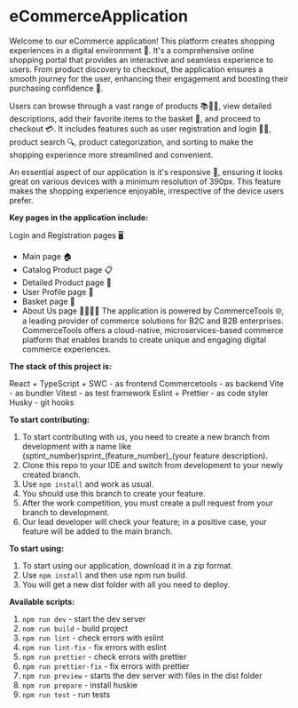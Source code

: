 # eCommerceApplication
Welcome to our eCommerce application! This platform creates shopping experiences in a digital environment 🏪. It's a comprehensive online shopping portal that provides an interactive and seamless experience to users. 
From product discovery to checkout, the application ensures a smooth journey for the user, enhancing their engagement and boosting their purchasing confidence 🚀.

Users can browse through a vast range of products 📚👗👟, view detailed descriptions, add their favorite items to the basket 🛒, and proceed to checkout 💳. It includes features such as user registration and login 📝🔐, product search 🔍, product categorization, and sorting to make the shopping experience more streamlined and convenient.

An essential aspect of our application is it's responsive 📲, ensuring it looks great on various devices with a minimum resolution of 390px. This feature makes the shopping experience enjoyable, irrespective of the device users prefer.

**Key pages in the application include:**

Login and Registration pages 🖥️
- Main page 🏠
- Catalog Product page 📋
- Detailed Product page 🔎
- User Profile page 👤
- Basket page 🛒
- About Us page 🙋‍♂️🙋‍♀️
The application is powered by CommerceTools 🌐, a leading provider of commerce solutions for B2C and B2B enterprises. CommerceTools offers a cloud-native, microservices-based commerce platform that enables brands to create unique and engaging digital commerce experiences.

**The stack of this project is:**

React + TypeScript + SWC - as frontend
Commercetools - as backend
Vite - as bundler
Vitest - as test framework
Eslint + Prettier - as code styler
Husky - git hooks

**To start contributing:**

1. To start contributing with us, you need to create a new branch from development with a name like (sptint_number)sprint_(feature_number)_(your feature description). 
2. Clone this repo to your IDE and switch from development to your newly created branch.
3. Use `npm install` and work as usual.
4. You should use this branch to create your feature. 
5. After the work competition, you must create a pull request from your branch to development.
6. Our lead developer will check your feature; in a positive case, your feature will be added to the main branch.

**To start using:**

1. To start using our application, download it in a zip format. 
2. Use `npm install` and then use npm run build. 
3. You will get a new dist folder with all you need to deploy.


**Available scripts:**

1. `npm run dev` - start the dev server
2. `nom run build` - build project
3. `npm run lint` - check errors with eslint
4. `npm run lint-fix` - fix errors with eslint
5. `npm run prettier` - check errors with prettier
6. `npm run prettier-fix` - fix errors with prettier
7. `npm run preview` - starts the dev server with files in the dist folder
8. `npm run prepare` - install huskie
9. `npm run test` - run tests



